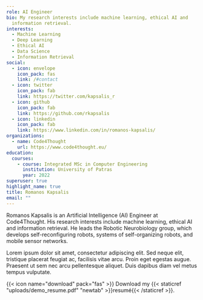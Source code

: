```yaml
---
role: AI Engineer
bio: My research interests include machine learning, ethical AI and
  information retrieval.
interests:
  - Machine Learning
  - Deep Learning
  - Ethical AI
  - Data Science
  - Information Retrieval
social:
  - icon: envelope
    icon_pack: fas
    link: /#contact
  - icon: twitter
    icon_pack: fab
    link: https://twitter.com/kapsalis_r
  - icon: github
    icon_pack: fab
    link: https://github.com/rkapsalis
  - icon: linkedin
    icon_pack: fab
    link: https://www.linkedin.com/in/romanos-kapsalis/
organizations:
  - name: Code4Thought
    url: https://www.code4thought.eu/
education:
  courses:
    - course: Integrated MSc in Computer Engineering
      institution: University of Patras
      year: 2022
superuser: true
highlight_name: true
title: Romanos Kapsalis
email: ""
---
```


Romanos Kapsalis is an Artificial Intelligence (AI) Engineer at Code4Thought. His research interests include  machine learning, ethical AI and
  information retrieval. He leads the Robotic Neurobiology group, which develops self-reconfiguring robots, systems of self-organizing robots, and mobile sensor networks.

Lorem ipsum dolor sit amet, consectetur adipiscing elit. Sed neque elit, tristique placerat feugiat ac, facilisis vitae arcu. Proin eget egestas augue. Praesent ut sem nec arcu pellentesque aliquet. Duis dapibus diam vel metus tempus vulputate.

{{< icon name="download" pack="fas" >}} Download my {{< staticref "uploads/demo_resume.pdf" "newtab" >}}resumé{{< /staticref >}}.
